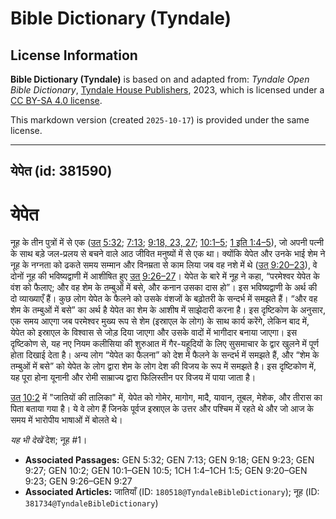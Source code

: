 # Bible Dictionary (Tyndale)

## License Information

**Bible Dictionary (Tyndale)** is based on and adapted from: _Tyndale Open Bible Dictionary_, [Tyndale House Publishers](https://tyndaleopenresources.com/), 2023, which is licensed under a [CC BY-SA 4.0 license](https://creativecommons.org/licenses/by-sa/4.0/legalcode.en).

This markdown version (created `2025-10-17`) is provided under the same license.



--------------------------------

## येपेत (id: 381590)

येपेत
=====

नूह के तीन पुत्रों में से एक ([उत् 5:32](https://ref.ly/Gen5:32); [7:13](https://ref.ly/Gen7:13); [9:18, 23, 27](https://ref.ly/Gen9:18,Gen9:23,Gen9:27); [10:1–5](https://ref.ly/Gen10:1-Gen10:5); [1 इति 1:4–5](https://ref.ly/1Chr1:4-1Chr1:5)), जो अपनी पत्नी के साथ बड़े जल\-प्रलय से बचने वाले आठ जीवित मनुष्यों में से एक था। क्योंकि येपेत और उनके भाई शेम ने नूह के नग्नता को ढकते समय सम्मान और विनम्रता से काम लिया जब वह नशे में थे ([उत् 9:20–23](https://ref.ly/Gen9:20-Gen9:23)), वे दोनों नूह की भविष्यद्वाणी में आशीषित हुए [उत् 9:26–27](https://ref.ly/Gen9:26-Gen9:27)। येपेत के बारे में नूह ने कहा, “परमेश्वर येपेत के वंश को फैलाए; और वह शेम के तम्बुओं में बसे, और कनान उसका दास हो”। इस भविष्यद्वाणी के अर्थ की दो व्याख्याएँ हैं। कुछ लोग येपेत के फैलने को उसके वंशजों के बढ़ोतरी के सन्दर्भ में समझते हैं। “और वह शेम के तम्बुओं में बसे” का अर्थ है येपेत का शेम के आशीष में साझेदारी करना है। इस दृष्टिकोण के अनुसार, एक समय आएगा जब परमेश्वर मुख्य रूप से शेम (इस्राएल के लोग) के साथ कार्य करेंगे, लेकिन बाद में, येपेत को इस्राएल के विश्वास से जोड़ दिया जाएगा और उसके वादों में भागीदार बनाया जाएगा। इस दृष्टिकोण से, यह नए नियम कलीसिया की शुरुआत में गैर\-यहूदियों के लिए सुसमाचार के द्वार खुलने में पूर्ण होता दिखाई देता है। अन्य लोग “येपेत का फैलना” को देश में फैलने के सन्दर्भ में समझते हैं, और “शेम के तम्बुओं में बसे” को येपेत के लोग द्वारा शेम के लोग देश की विजय के रूप में समझते है। इस दृष्टिकोण में, यह पूरा होना यूनानी और रोमी साम्राज्य द्वारा फिलिस्तीन पर विजय में पाया जाता है।

[उत् 10:2](https://ref.ly/Gen10:2) में "जातियों की तालिका" में, येपेत को गोमेर, मागोग, मादै, यावान, तूबल, मेशेक, और तीरास का पिता बताया गया है। ये वे लोग हैं जिनके पूर्वज इस्राएल के उत्तर और पश्चिम में रहते थे और जो आज के समय में भारोपीय भाषाओं में बोलते थे।

*यह भी देखें* देश; नूह \#1।

* **Associated Passages:** GEN 5:32; GEN 7:13; GEN 9:18; GEN 9:23; GEN 9:27; GEN 10:2; GEN 10:1–GEN 10:5; 1CH 1:4–1CH 1:5; GEN 9:20–GEN 9:23; GEN 9:26–GEN 9:27
* **Associated Articles:** जातियाँ (ID: `180518@TyndaleBibleDictionary`); नूह (ID: `381734@TyndaleBibleDictionary`)

